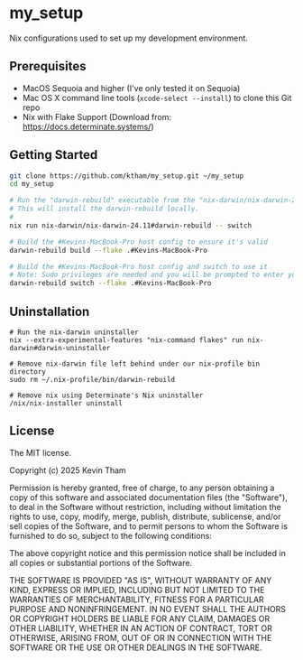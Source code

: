 # my_setup

Nix configurations used to set up my development environment.

## Prerequisites
* MacOS Sequoia and higher (I've only tested it on Sequoia)
* Mac OS X command line tools (`xcode-select --install`) to clone this Git repo
* Nix with Flake Support (Download from: https://docs.determinate.systems/)

## Getting Started

```bash
git clone https://github.com/ktham/my_setup.git ~/my_setup
cd my_setup

# Run the "darwin-rebuild" executable from the "nix-darwin/nix-darwin-24.11" flake
# This will install the darwin-rebuild locally.
#
nix run nix-darwin/nix-darwin-24.11#darwin-rebuild -- switch

# Build the #Kevins-MacBook-Pro host config to ensure it's valid
darwin-rebuild build --flake .#Kevins-MacBook-Pro

# Build the #Kevins-MacBook-Pro host config and switch to use it
# Note: Sudo privileges are needed and you will be prompted to enter your password
darwin-rebuild switch --flake .#Kevins-MacBook-Pro
```

## Uninstallation

```
# Run the nix-darwin uninstaller
nix --extra-experimental-features "nix-command flakes" run nix-darwin#darwin-uninstaller

# Remove nix-darwin file left behind under our nix-profile bin directory
sudo rm ~/.nix-profile/bin/darwin-rebuild

# Remove nix using Determinate's Nix uninstaller
/nix/nix-installer uninstall
```

## License

The MIT license.

Copyright (c) 2025 Kevin Tham

Permission is hereby granted, free of charge, to any person obtaining a copy of this software and associated documentation files (the "Software"), to deal in the Software without restriction, including without limitation the rights to use, copy, modify, merge, publish, distribute, sublicense, and/or sell copies of the Software, and to permit persons to whom the Software is furnished to do so, subject to the following conditions:

The above copyright notice and this permission notice shall be included in all copies or substantial portions of the Software.

THE SOFTWARE IS PROVIDED "AS IS", WITHOUT WARRANTY OF ANY KIND, EXPRESS OR IMPLIED, INCLUDING BUT NOT LIMITED TO THE WARRANTIES OF MERCHANTABILITY, FITNESS FOR A PARTICULAR PURPOSE AND NONINFRINGEMENT. IN NO EVENT SHALL THE AUTHORS OR COPYRIGHT HOLDERS BE LIABLE FOR ANY CLAIM, DAMAGES OR OTHER LIABILITY, WHETHER IN AN ACTION OF CONTRACT, TORT OR OTHERWISE, ARISING FROM, OUT OF OR IN CONNECTION WITH THE SOFTWARE OR THE USE OR OTHER DEALINGS IN THE SOFTWARE.
